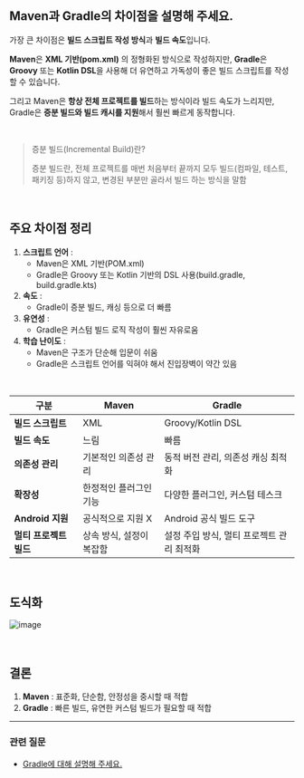 ## Maven과 Gradle의 차이점을 설명해 주세요.
가장 큰 차이점은 **빌드 스크립트 작성 방식**과 **빌드 속도**입니다.

**Maven**은 **XML 기반(pom.xml)** 의 정형화된 방식으로 작성하지만, **Gradle**은 **Groovy** 또는 **Kotlin DSL**을 사용해 더 유연하고 가독성이 좋은 빌드 스크립트를 작성할 수 있습니다. 

그리고 Maven은 **항상 전체 프로젝트를 빌드**하는 방식이라 빌드 속도가 느리지만, Gradle은 **증분 빌드와 빌드 캐시를 지원**해서 훨씬 빠르게 동작합니다.

<br>

> 증분 빌드(Incremental Build)란?
> 
> 증분 빌드란, 전체 프로젝트를 매번 처음부터 끝까지 모두 빌드(컴파일, 테스트, 패키징 등)하지 않고, 변경된 부분만 골라서 빌드 하는 방식을 말함
<br>

## 주요 차이점 정리
1. **스크립트 언어** :
    - Maven은 XML 기반(POM.xml)
    - Gradle은 Groovy 또는 Kotlin 기반의 DSL 사용(build.gradle, build.gradle.kts)
2. **속도** :
    - Gradle이 증분 빌드, 캐싱 등으로 더 빠름
3. **유연성** :
    - Gradle은 커스텀 빌드 로직 작성이 훨씬 자유로움
4. **학습 난이도** :
    - Maven은 구조가 단순해 입문이 쉬움
    - Gradle은 스크립트 언어를 익혀야 해서 진입장벽이 약간 있음

<br>


| 구분                | Maven                        | Gradle                              |
|---------------------|-----------------------------|-------------------------------------|
| **빌드 스크립트**     | XML                         | Groovy/Kotlin DSL                   |
| **빌드 속도**         | 느림                        | 빠름                                |
| **의존성 관리**       | 기본적인 의존성 관리         | 동적 버전 관리, 의존성 캐싱 최적화  |
| **확장성**           | 한정적인 플러그인 기능        | 다양한 플러그인, 커스텀 테스크      |
| **Android 지원**     | 공식적으로 지원 X            | Android 공식 빌드 도구              |
| **멀티 프로젝트 빌드** | 상속 방식, 설정이 복잡함      | 설정 주입 방식, 멀티 프로젝트 관리 최적화 |

<br>

## 도식화
![image](https://github.com/user-attachments/assets/177374fc-2ee8-42ba-8dc6-255c5ce8ac4f)

<br>

## 결론
1. **Maven** : 표준화, 단순함, 안정성을 중시할 때 적합
2. **Gradle** : 빠른 빌드, 유연한 커스텀 빌드가 필요할 때 적합

---
### 관련 질문
- [Gradle에 대해 설명해 주세요.](https://github.com/kyungjinleelee/tech-interview/blob/main/java/Gradle%EC%97%90%20%EB%8C%80%ED%95%B4%20%EC%84%A4%EB%AA%85%ED%95%B4%20%EC%A3%BC%EC%84%B8%EC%9A%94.md)
